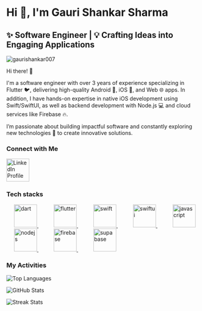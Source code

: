 <h1 align="left">Hi 👋, I'm Gauri Shankar Sharma</h1>
<h2 align="left">
  ✨ Software Engineer | 💡 Crafting Ideas into Engaging Applications
</h2>

<p align="left">
  <img
    src="https://komarev.com/ghpvc/?username=gaurishankar007&label=Profile%20views&color=0e75b6&style=flat"
    alt="gaurishankar007"
  />
</p>

<p align="left">
Hi there! 👋

I'm a software engineer with over 3 years of experience specializing in Flutter 🐦, delivering high-quality Android 🤖, iOS 🍎, and Web 🌐 apps. In addition, I have hands-on expertise in native iOS development using Swift/SwiftUI, as well as backend development with Node.js 💻 and cloud services like Firebase 🔥.

I’m passionate about building impactful software and constantly exploring new technologies 🚀 to create innovative solutions.
</p>

<h3 align="left">Connect with Me</h3>
<p align="left">
  <a
    href="https://www.linkedin.com/in/gauri-shankar-sharma-05809a24a/"
    target="blank"
  >
    <img
      align="center"
      src="https://raw.githubusercontent.com/rahuldkjain/github-profile-readme-generator/master/src/images/icons/Social/linked-in-alt.svg"
      alt="LinkedIn Profile"
      height="60"
      width="60"
    />
  </a>
</p>

<h3 align="left">Tech stacks</h3>
<p align="left">
  <a href="https://dart.dev" target="_blank" rel="noreferrer" style="padding: 20px;">
    <img
      src="https://www.vectorlogo.zone/logos/dartlang/dartlang-icon.svg"
      alt="dart"
      width="60"
      height="60"
    />
  </a>
  <a href="https://flutter.dev" target="_blank" rel="noreferrer" style="padding: 20px;">
    <img
      src="https://www.vectorlogo.zone/logos/flutterio/flutterio-icon.svg"
      alt="flutter"
      width="60"
      height="60"
    />
  </a>
  <a href="https://developer.apple.com/swift/" target="_blank" rel="noreferrer" style="padding: 20px;">
    <img
      src="https://www.vectorlogo.zone/logos/swift/swift-icon.svg"
      alt="swift"
      width="60"
      height="60"
    />
  </a>
  <a href="https://developer.apple.com/xcode/swiftui/" target="_blank" rel="noreferrer" style="padding: 20px;">
    <img
      src="https://developer.apple.com/assets/elements/icons/swiftui/swiftui-96x96_2x.png"
      alt="swiftui"
      width="60"
      height="60"
    />
  </a>
  <a href="https://developer.mozilla.org/en-US/docs/Web/JavaScript" target="_blank" rel="noreferrer" style="padding: 20px;">
    <img
      src="https://www.vectorlogo.zone/logos/javascript/javascript-icon.svg"
      alt="javascript"
      width="60"
      height="60"
    />
  </a>
  <a href="https://nodejs.org" target="_blank" rel="noreferrer" style="padding: 20px;">
    <img
      src="https://www.vectorlogo.zone/logos/nodejs/nodejs-icon.svg"
      alt="nodejs"
      width="60"
      height="60"
    />
  </a>
  <a href="https://firebase.google.com/" target="_blank" rel="noreferrer" style="padding: 20px;">
    <img
      src="https://www.gstatic.com/devrel-devsite/prod/v02f7c7b934487be255c5f28ebb00ed6c2fde7a607ac1d91773e0036b0a06ec31/firebase/images/touchicon-180.png"
      alt="firebase"
      width="60"
      height="60"
    />
  </a>
  <a href="https://supabase.com/" target="_blank" rel="noreferrer" style="padding: 20px;">
    <img
      src="https://cdn.simpleicons.org/supabase/3ECF8E"
      alt="supabase"
      width="60"
      height="60"
    />
  </a>
</p>

<h3 align="left">My Activities</h3>
<p>
  <img
    align="center"
    src="https://github-readme-stats.vercel.app/api/top-langs?username=gaurishankar007&show_icons=true&locale=en&layout=compact"
    alt="Top Languages"
  />
</p>
<p>
  <img
    align="center"
    src="https://github-readme-stats.vercel.app/api?username=gaurishankar007&show_icons=true&locale=en"
    alt="GitHub Stats"
  />
</p>
<p>
  <img
    align="center"
    src="https://github-readme-streak-stats.herokuapp.com/?user=gaurishankar007&"
    alt="Streak Stats"
  />
</p>
